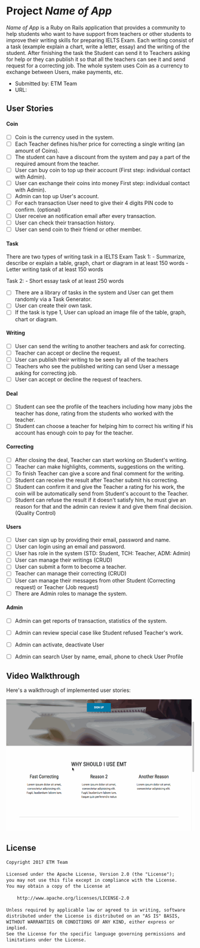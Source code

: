 # Project *Name of App*

*Name of App* is a Ruby on Rails application that provides a community to help students who want to have support from teachers or other students to improve their writing skills for preparing IELTS Exam. Each writing consist of a task (example explain a chart, write a letter, essay) and the writing of the student. After finishing the task the Student can send it to Teachers asking for help or they can publish it so that all the teachers can see it and send request for a correcting job. The whole system uses Coin as a currency to exchange between Users, make payments, etc.

- Submitted by: ETM Team
- URL:

## User Stories

#### Coin

* [ ] Coin is the currency used in the system.
* [ ] Each Teacher defines his/her price for correcting a single writing (an amount of Coins).
* [ ] The student can have a discount from the system and pay a part of the required amount from the teacher.
* [ ] User can buy coin to top up their account (First step: individual contact with Admin).
* [ ] User can exchange their coins into money First step: individual contact with Admin).
* [ ] Admin can top up User's account.
* [ ] For each transaction User need to give their 4 digits PIN code to confirm. (optional)
* [ ] User receive an notification email after every transaction.
* [ ] User can check their transaction history.
* [ ] User can send coin to their friend or other member.

#### Task

There are two types of writing task in a IELTS Exam
  Task 1:
    - Summarize, describe or explain a table, graph, chart or diagram in at least 150 words
    - Letter writing task of at least 150 words

 Task 2:
    - Short essay task of at least 250 words

* [ ] There are a library of tasks in the system and User can get them randomly via a Task Generator.
* [ ] User can create their own task.
* [ ] If the task is type 1, User can upload an image file of the table, graph, chart or diagram.

#### Writing

* [ ] User can send the writing to another teachers and ask for correcting.
* [ ] Teacher can accept or decline the request.
* [ ] User can publish their writing to be seen by all of the teachers
* [ ] Teachers who see the published writing can send User a message asking for correcting job.
* [ ] User can accept or decline the request of teachers.

#### Deal

* [ ] Student can see the profile of the teachers including how many jobs the teacher has done, rating from the students who worked with the teacher.
* [ ] Student can choose a teacher for helping him to correct his writing if his account has enough coin to pay for the teacher.

#### Correcting

* [ ] After closing the deal, Teacher can start working on Student's writing.
* [ ] Teacher can make highlights, comments, suggestions on the writing.
* [ ] To finish Teacher can give a score and final comment for the writing.
* [ ] Student can receive the result after Teacher submit his correcting.
* [ ] Student can confirm it and give the Teacher a rating for his work, the coin will be automatically send from Student's account to the Teacher.
* [ ] Student can refuse the result if it doesn't satisfy him, he must give an reason for that and the admin can review it and give them final decision. (Quality Control)

#### Users

* [ ] User can sign up by providing their email, password and name.
* [ ] User can login using an email and password.
* [ ] User has role in the system (STD: Student, TCH: Teacher, ADM: Admin)
* [ ] User can manage their writings (CRUD)
* [ ] User can submit a form to become a teacher.
* [ ] Teacher can manage their correcting (CRUD)
* [ ] User can manage their messages from other Student (Correcting request) or Teacher (Job request)
* [ ] There are Admin roles to manage the system.

#### Admin

* [ ] Admin can get reports of transaction, statistics of the system.
* [ ] Admin can review special case like Student refused Teacher's work.
* [ ] Admin can activate, deactivate User
* [ ] Admin can search User by name, email, phone to check User Profile


## Video Walkthrough

Here's a walkthrough of implemented user stories:

![Video Walkthrough](/app/assets/video_walkthrough.gif)

## License

    Copyright 2017 ETM Team

    Licensed under the Apache License, Version 2.0 (the "License");
    you may not use this file except in compliance with the License.
    You may obtain a copy of the License at

        http://www.apache.org/licenses/LICENSE-2.0

    Unless required by applicable law or agreed to in writing, software
    distributed under the License is distributed on an "AS IS" BASIS,
    WITHOUT WARRANTIES OR CONDITIONS OF ANY KIND, either express or implied.
    See the License for the specific language governing permissions and
    limitations under the License.
